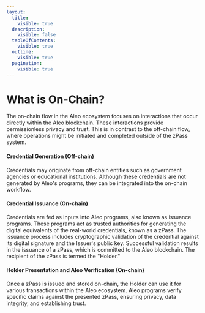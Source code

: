 ```yaml
---
layout:
  title:
    visible: true
  description:
    visible: false
  tableOfContents:
    visible: true
  outline:
    visible: true
  pagination:
    visible: true
---
```


# What is On-Chain?

The on-chain flow in the Aleo ecosystem focuses on interactions that occur directly within the Aleo blockchain. These interactions provide permissionless privacy and trust. This is in contrast to the off-chain flow, where operations might be initiated and completed outside of the zPass system.

#### Credential Generation (Off-chain)

Credentials may originate from off-chain entities such as government agencies or educational institutions. Although these credentials are not generated by Aleo's programs, they can be integrated into the on-chain workflow.

#### Credential Issuance (On-chain)

Credentials are fed as inputs into Aleo programs, also known as issuance programs. These programs act as trusted authorities for generating the digital equivalents of the real-world credentials, known as a zPass. The issuance process includes cryptographic validation of the credential against its digital signature and the Issuer's public key. Successful validation results in the issuance of a zPass, which is committed to the Aleo blockchain. The recipient of the zPass is termed the "Holder."

#### Holder Presentation and Aleo Verification (On-chain)

Once a zPass is issued and stored on-chain, the Holder can use it for various transactions within the Aleo ecosystem. Aleo programs verify specific claims against the presented zPass, ensuring privacy, data integrity, and establishing trust.
